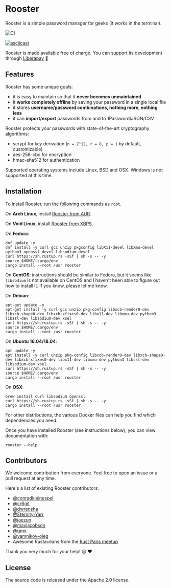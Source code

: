 # Rooster

Rooster is a simple password manager for geeks (it works in the terminal).

![CI](https://github.com/conradkleinespel/rooster/workflows/CI/badge.svg)

[![asciicast](https://asciinema.org/a/9opp6uXiI2XFURj8yNHYV3xfb.svg)](https://asciinema.org/a/9opp6uXiI2XFURj8yNHYV3xfb)

Rooster is made available free of charge. You can support its development through [Liberapay](https://liberapay.com/conradkleinespel/) 💪

## Features

Rooster has some unique goals:

- it is easy to maintain so that it **never becomes unmaintained**
- it **works completely offline** by saving your password in a single local file
- it stores **username/password combinations, nothing more, nothing less**
- it can **import/export** passwords from and to 1Password/JSON/CSV

Rooster protects your passwords with state-of-the-art cryptography algorithms:

- scrypt for key derivation (`n = 2^12, r = 8, p = 1` by default, customizable)
- aes-256-cbc for encryption
- hmac-sha512 for authentication

Supported operating systems include Linux, BSD and OSX. Windows is not supported at this time.

## Installation

To install Rooster, run the following commands as `root`.

On **Arch Linux**, install [Rooster from AUR](https://aur.archlinux.org/packages/rooster).

On **Void Linux**, install [Rooster from XBPS](https://github.com/void-linux/void-packages/blob/master/srcpkgs/rooster/template).

On **Fedora**:

```shell
dnf update -y
dnf install -y curl gcc unzip pkgconfig libX11-devel libXmu-devel python3 openssl-devel libsodium-devel
curl https://sh.rustup.rs -sSf | sh -s -- -y
source $HOME/.cargo/env
cargo install --root /usr rooster
```

On **CentOS**: instructions should be similar to Fedora, but it seems like `libsodium` is not available on CentOS and I
haven't been able to figure out how to install it. If you know, please let me know.

On **Debian**:

```shell
apt-get update -y
apt-get install -y curl gcc unzip pkg-config libxcb-render0-dev libxcb-shape0-dev libxcb-xfixes0-dev libx11-dev libxmu-dev python3 libssl-dev libsodium-dev xsel
curl https://sh.rustup.rs -sSf | sh -s -- -y
source $HOME/.cargo/env
cargo install --root /usr rooster
```

On **Ubuntu 16.04/18.04**:

```shell
apt update -y
apt install -y curl unzip pkg-config libxcb-render0-dev libxcb-shape0-dev libxcb-xfixes0-dev libx11-dev libxmu-dev python3 libssl-dev libsodium-dev xsel
curl https://sh.rustup.rs -sSf | sh -s -- -y
source $HOME/.cargo/env
cargo install --root /usr rooster
```

On **OSX**:

```shell
brew install curl libsodium openssl
curl https://sh.rustup.rs -sSf | sh -s -- -y
cargo install --root /usr rooster
```

For other distributions, the various Docker files can help you find which dependencies you need.

Once you have installed Rooster (see instructions below), you can view documentation with:

```shell
rooster --help
```

## Contributors

We welcome contribution from everyone. Feel free to open an issue or a pull request at any time.

Here's a list of existing Rooster contributors:

- [@conradkleinespel](https://github.com/conradkleinespel)
- [@cr6git](https://github.com/cr6git)
- [@dwrensha](https://github.com/dwrensha)
- [@Eternity-Yarr](https://github.com/Eternity-Yarr)
- [@jaezun](https://github.com/jaezun)
- [@maxjacobson](https://github.com/maxjacobson)
- [@qmx](https://github.com/qmx)
- [@yamnikov-oleg](https://github.com/yamnikov-oleg)
- Awesome Rustaceans from the [Rust Paris meetup](http://www.meetup.com/Rust-Paris/)

Thank you very much for your help!  :smiley:  :heart:

## License

The source code is released under the Apache 2.0 license.
